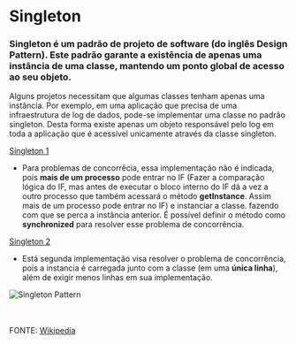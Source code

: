# Singleton
### Singleton é um padrão de projeto de software (do inglês Design Pattern). Este padrão garante a existência de apenas uma instância de uma classe, mantendo um ponto global de acesso ao seu objeto.

Alguns projetos necessitam que algumas classes tenham apenas uma instância. Por exemplo, em uma aplicação que precisa de uma infraestrutura de log de dados, pode-se implementar uma classe no padrão singleton. Desta forma existe apenas um objeto responsável pelo log em toda a aplicação que é acessível unicamente através da classe singleton.

[Singleton 1](https://github.com/Crissky/Padroes-de-Projeto/blob/master/Singleton/src/br/com/singleton/dominio/GerenciadorImpressao.java)
- Para problemas de concorrêcia, essa implementação não é indicada, pois **mais de um processo** pode entrar no IF (Fazer a comparação lógica do IF, mas antes de executar o bloco interno do IF dá a vez a outro processo que também acessará o método **getInstance**. Assim mais de um processo pode entrar no IF) e instanciar a classe. fazendo com que se perca a instância anterior. É possível definir o método como **synchronized** para resolver esse problema de concorrência.

[Singleton 2](https://github.com/Crissky/Padroes-de-Projeto/blob/master/Singleton/src/br/com/singleton/dominio/GerenciadorImpressao2.java)
- Está segunda implementação visa resolver o problema de concorrência, pois a instancia é carregada junto com a classe (em uma **única linha**), além de exigir menos linhas em sua implementação.

![Singleton Pattern](https://miro.medium.com/max/1028/1*WXXQZp1glrQxLqrQ_TDN7Q.png)

<br><br>
FONTE: [Wikipedia](https://en.wikipedia.org/wiki/Singleton_pattern)
